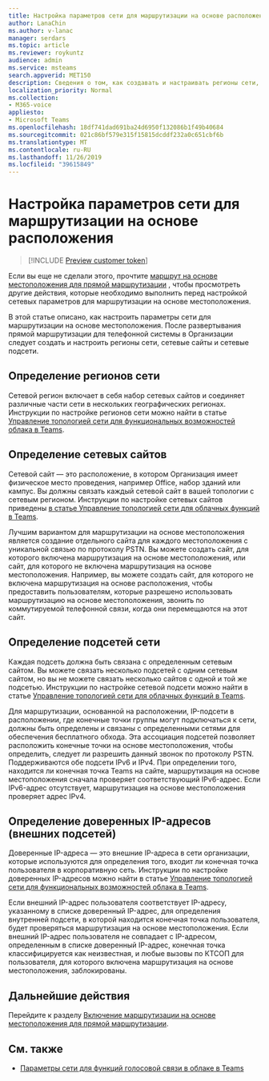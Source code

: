 ```yaml
---
title: Настройка параметров сети для маршрутизации на основе расположения
author: LanaChin
ms.author: v-lanac
manager: serdars
ms.topic: article
ms.reviewer: roykuntz
audience: admin
ms.service: msteams
search.appverid: MET150
description: Сведения о том, как создавать и настраивать регионы сети, сайты и подсети для маршрутизации на основе местоположения для прямой маршрутизации.
localization_priority: Normal
ms.collection:
- M365-voice
appliesto:
- Microsoft Teams
ms.openlocfilehash: 18df741dad691ba24d6950f132086b1f49b40684
ms.sourcegitcommit: 021c86bf579e315f15815dcddf232a0c651cbf6b
ms.translationtype: MT
ms.contentlocale: ru-RU
ms.lasthandoff: 11/26/2019
ms.locfileid: "39615849"
---
```

# <a name="configure-network-settings-for-location-based-routing"></a>Настройка параметров сети для маршрутизации на основе расположения

> [!INCLUDE [Preview customer token](includes/preview-feature.md)]

Если вы еще не сделали этого, прочтите [маршрут на основе местоположения для прямой маршрутизации](location-based-routing-plan.md) , чтобы просмотреть другие действия, которые необходимо выполнить перед настройкой сетевых параметров для маршрутизации на основе местоположения.

В этой статье описано, как настроить параметры сети для маршрутизации на основе местоположения. После развертывания прямой маршрутизации для телефонной системы в Организации следует создать и настроить регионы сети, сетевые сайты и сетевые подсети.

## <a name="define-network-regions"></a>Определение регионов сети

Сетевой регион включает в себя набор сетевых сайтов и соединяет различные части сети в нескольких географических регионах. Инструкции по настройке регионов сети можно найти в статье [Управление топологией сети для функциональных возможностей облака в Teams](manage-your-network-topology.md).

## <a name="define-network-sites"></a>Определение сетевых сайтов

Сетевой сайт — это расположение, в котором Организация имеет физическое место проведения, например Office, набор зданий или кампус. Вы должны связать каждый сетевой сайт в вашей топологии с сетевым регионом. Инструкции по настройке сетевых сайтов приведены [в статье Управление топологией сети для облачных функций в Teams](manage-your-network-topology.md).

Лучшим вариантом для маршрутизации на основе местоположения является создание отдельного сайта для каждого местоположения с уникальной связью по протоколу PSTN. Вы можете создать сайт, для которого включена маршрутизация на основе местоположения, или сайт, для которого не включена маршрутизация на основе местоположения. Например, вы можете создать сайт, для которого не включена маршрутизация на основе расположения, чтобы предоставить пользователям, которые разрешено использовать маршрутизацию на основе местоположения, звонить по коммутируемой телефонной связи, когда они перемещаются на этот сайт.

## <a name="define-network-subnets"></a>Определение подсетей сети

Каждая подсеть должна быть связана с определенным сетевым сайтом. Вы можете связать несколько подсетей с одним сетевым сайтом, но вы не можете связать несколько сайтов с одной и той же подсетью. Инструкции по настройке сетевой подсети можно найти в статье [Управление топологией сети для облачных функций в Teams](manage-your-network-topology.md).

Для маршрутизации, основанной на расположении, IP-подсети в расположении, где конечные точки группы могут подключаться к сети, должны быть определены и связаны с определенными сетями для обеспечения бесплатного обхода. Эта ассоциация подсетей позволяет расположить конечные точки на основе местоположения, чтобы определить, следует ли разрешить данный звонок по протоколу PSTN. Поддерживаются обе подсети IPv6 и IPv4. При определении того, находится ли конечная точка Teams на сайте, маршрутизация на основе местоположения сначала проверяет соответствующий IPv6-адрес. Если IPv6-адрес отсутствует, маршрутизация на основе местоположения проверяет адрес IPv4.

## <a name="define-trusted-ip-addresses-external-subnets"></a>Определение доверенных IP-адресов (внешних подсетей)

Доверенные IP-адреса — это внешние IP-адреса в сети организации, которые используются для определения того, входит ли конечная точка пользователя в корпоративную сеть. Инструкции по настройке доверенных IP-адресов можно найти в статье [Управление топологией сети для функциональных возможностей облака в Teams](manage-your-network-topology.md).

Если внешний IP-адрес пользователя соответствует IP-адресу, указанному в списке доверенный IP-адрес, для определения внутренней подсети, в которой находится конечная точка пользователя, будет проверяться маршрутизация на основе местоположения. Если внешний IP-адрес пользователя не совпадает с IP-адресом, определенным в списке доверенный IP-адрес, конечная точка классифицируется как неизвестная, и любые вызовы по КТСОП для пользователя, для которого включена маршрутизация на основе местоположения, заблокированы.

## <a name="next-steps"></a>Дальнейшие действия

Перейдите к разделу [Включение маршрутизации на основе местоположения для прямой маршрутизации](location-based-routing-enable.md).

## <a name="related-topics"></a>См. также

- [Параметры сети для функций голосовой связи в облаке в Teams](cloud-voice-network-settings.md)
